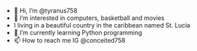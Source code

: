 - 👋 Hi, I’m @tyranus758
- 👀 I’m interested in computers, basketball and movies
- I living in a beautiful country in the caribbean named St. Lucia
- 🌱 I’m currently learning Python programming
- 📫 How to reach me IG @conceited758

<!---
tyranus758/tyranus758 is a ✨ special ✨ repository because its `README.md` (this file) appears on your GitHub profile.
You can click the Preview link to take a look at your changes.
--->
